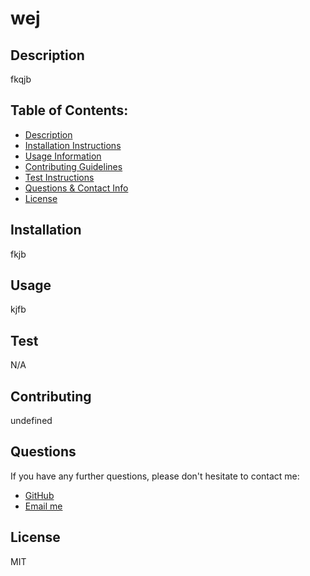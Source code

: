# wej

  ## Description 
  fkqjb

  ## Table of Contents: 
  - [Description](#Description)
  - [Installation Instructions](#Installation)
  - [Usage Information](#Usage) 
  - [Contributing Guidelines](#Contributing)
  - [Test Instructions](#Test) 
  - [Questions & Contact Info](#Questions)
  - [License](#License)

  ## Installation
  fkjb

  ## Usage 
  kjfb


  ## Test
  N/A

  ## Contributing
  undefined

  ## Questions 

  If you have any further questions, please don't hesitate to contact me:
  - [GitHub](https://www.github.com/fkln)
  - [Email me](mailto:jkweb)

  ## License
  MIT